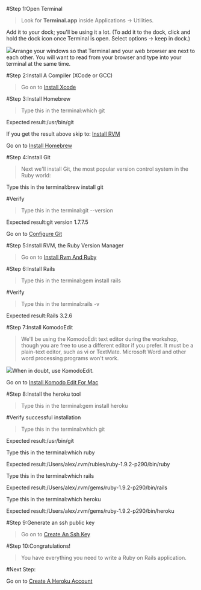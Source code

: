 []()#Step 1:Open Terminal


>Look for 
**Terminal.app**
 inside Applications -> Utilities.

Add it to your dock; you'll be using it a lot. (To add it to the dock, click and hold the dock icon once Terminal is open. Select options -> keep in dock.)

![](/img/info.png)Arrange your windows so that Terminal and your web browser are next to each other. You will want to 
read from your browser and 
type into your terminal 
at the same time.

[]()#Step 2:Install A Compiler (XCode or GCC)


>Go on to 
[Install Xcode](install_xcode?back=osx_lion%23step2)

[]()#Step 3:Install Homebrew


>Type this in the terminal:which git

Expected result:/usr/bin/git

If you get the result above skip to: 
[Install RVM](install_rvm_and_ruby)

Go on to 
[Install Homebrew](install_homebrew?back=osx_lion%23step3)

[]()#Step 4:Install Git


>Next we'll install Git, the most popular version control system in the Ruby world:

Type this in the terminal:brew install git

#Verify


>Type this in the terminal:git --version

Expected result:git version 1.7.7.5

Go on to 
[Configure Git](configure_git?back=osx_lion%23step4)

[]()[]()#Step 5:Install RVM, the Ruby Version Manager


>Go on to 
[Install Rvm And Ruby](install_rvm_and_ruby?back=osx_lion%23step5)

[]()#Step 6:Install Rails


>Type this in the terminal:gem install rails

#Verify


>Type this in the terminal:rails -v

Expected result:Rails 3.2.6

[]()#Step 7:Install KomodoEdit


>We'll be using the KomodoEdit text editor during the workshop, though you are free to use a different editor if you prefer. It must be a plain-text editor, such as vi or TextMate. Microsoft Word and other word processing programs won't work.

![](/img/warning.png)When in doubt, use KomodoEdit.

Go on to 
[Install Komodo Edit For Mac](install_komodo_edit_for_mac?back=osx_lion%23step7)

[]()#Step 8:Install the heroku tool


>Type this in the terminal:gem install heroku

#Verify successful installation


>Type this in the terminal:which git

Expected result:/usr/bin/git

Type this in the terminal:which ruby

Expected result:/Users/alex/.rvm/rubies/ruby-1.9.2-p290/bin/ruby

Type this in the terminal:which rails

Expected result:/Users/alex/.rvm/gems/ruby-1.9.2-p290/bin/rails

Type this in the terminal:which heroku

Expected result:/Users/alex/.rvm/gems/ruby-1.9.2-p290/bin/heroku

[]()#Step 9:Generate an ssh public key


>Go on to 
[Create An Ssh Key](create_an_ssh_key?back=osx_lion%23step9)

[]()#Step 10:Congratulations!


>You have everything you need to write a Ruby on Rails application.

#Next Step:


Go on to 
[Create A Heroku Account](create_a_heroku_account?back=osx_lion%23step10)